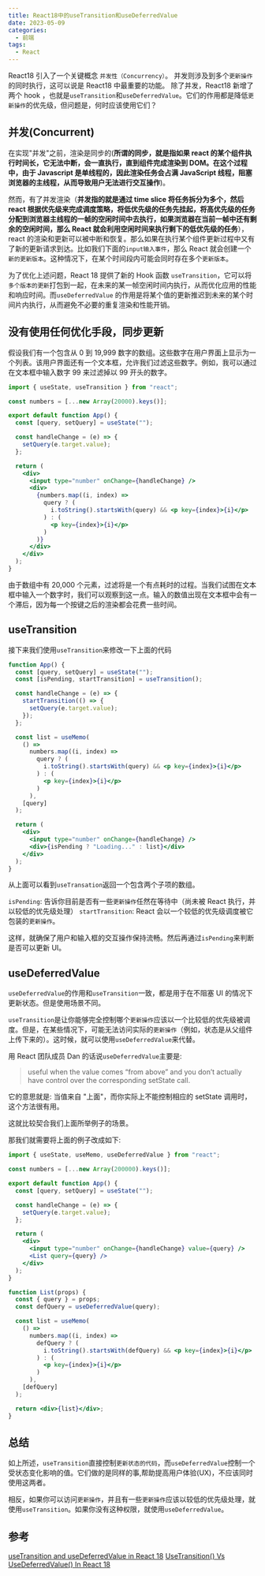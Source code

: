 ```yaml
---
title: React18中的useTransition和useDeferredValue
date: 2023-05-09
categories:
  - 前端
tags:
  - React
---
```


React18 引入了一个关键概念 `并发性（Concurrency）`。 并发则涉及到多个`更新操作`的同时执行，这可以说是 React18 中最重要的功能。
除了并发，React18 新增了两个 hook ，也就是`useTransition`和`useDeferredValue`。它们的作用都是降低`更新操作`的优先级，但问题是，何时应该使用它们？

## 并发(Concurrent)

在实现"并发"之前，渲染是同步的(**所谓的同步，就是指如果 react 的某个组件执行时间长，它无法中断，会一直执行，直到组件完成渲染到 DOM。在这个过程中，由于 Javascript 是单线程的，因此渲染任务会占满 JavaScript 线程，阻塞浏览器的主线程，从而导致用户无法进行交互操作**)。

然而，有了并发渲染（**并发指的就是通过 time slice 将任务拆分为多个，然后 react 根据优先级来完成调度策略，将低优先级的任务先挂起，将高优先级的任务分配到浏览器主线程的一帧的空闲时间中去执行，如果浏览器在当前一帧中还有剩余的空闲时间，那么 React 就会利用空闲时间来执行剩下的低优先级的任务**），react 的渲染和更新可以被中断和恢复。那么如果在执行某个组件更新过程中又有了新的更新请求到达。比如我们下面的`input输入事件`，那么 React 就会创建一个`新的更新版本`。这种情况下，在某个时间段内可能会同时存在多个`更新版本`。

为了优化上述问题，React 18 提供了新的 Hook 函数 `useTransition`，它可以将`多个版本的更新`打包到一起，在未来的某一帧空闲时间内执行，从而优化应用的性能和响应时间。而`useDeferredValue` 的作用是将某个值的更新推迟到未来的某个时间片内执行，从而避免不必要的重复渲染和性能开销。

## 没有使用任何优化手段，同步更新

假设我们有一个包含从 0 到 19,999 数字的数组。这些数字在用户界面上显示为一个列表。该用户界面还有一个文本框，允许我们过滤这些数字。例如，我可以通过在文本框中输入数字 99 来过滤掉以 99 开头的数字。

```jsx
import { useState, useTransition } from "react";

const numbers = [...new Array(20000).keys()];

export default function App() {
  const [query, setQuery] = useState("");

  const handleChange = (e) => {
    setQuery(e.target.value);
  };

  return (
    <div>
      <input type="number" onChange={handleChange} />
      <div>
        {numbers.map((i, index) =>
          query ? (
            i.toString().startsWith(query) && <p key={index}>{i}</p>
          ) : (
            <p key={index}>{i}</p>
          )
        )}
      </div>
    </div>
  );
}
```

由于数组中有 20,000 个元素，过滤将是一个有点耗时的过程。当我们试图在文本框中输入一个数字时，我们可以观察到这一点。输入的数值出现在文本框中会有一个滞后，因为每一个按键之后的渲染都会花费一些时间。

## useTransition

接下来我们使用`useTransition`来修改一下上面的代码

```jsx
function App() {
  const [query, setQuery] = useState("");
  const [isPending, startTransition] = useTransition();

  const handleChange = (e) => {
    startTransition(() => {
      setQuery(e.target.value);
    });
  };

  const list = useMemo(
    () =>
      numbers.map((i, index) =>
        query ? (
          i.toString().startsWith(query) && <p key={index}>{i}</p>
        ) : (
          <p key={index}>{i}</p>
        )
      ),
    [query]
  );

  return (
    <div>
      <input type="number" onChange={handleChange} />
      <div>{isPending ? "Loading..." : list}</div>
    </div>
  );
}
```

从上面可以看到`useTransation`返回一个包含两个子项的数组。

`isPending`: 告诉你目前是否有一些`更新操作`任然在等待中（尚未被 React 执行，并以较低的优先级处理）
`startTransition`: React 会以一个较低的优先级调度被它包装的`更新操作`。

这样，就确保了用户和输入框的交互操作保持流畅。然后再通过`isPending`来判断是否可以更新 UI。

## useDeferredValue

`useDeferredValue`的作用和`useTransition`一致，都是用于在不阻塞 UI 的情况下更新状态。但是使用场景不同。

`useTransition`是让你能够完全控制哪个`更新操作`应该以一个比较低的优先级被调度。但是，在某些情况下，可能无法访问实际的`更新操作`（例如，状态是从父组件上传下来的）。这时候，就可以使用`useDeferredValue`来代替。

用 React 团队成员 Dan 的话说`useDeferredValue`主要是:

> useful when the value comes “from above” and you don’t actually have control over the corresponding setState call.

它的意思就是: 当值来自 "上面"，而你实际上不能控制相应的 setState 调用时，这个方法很有用。

这就比较契合我们上面所举例子的场景。

那我们就需要将上面的例子改成如下:

```jsx
import { useState, useMemo, useDeferredValue } from "react";

const numbers = [...new Array(200000).keys()];

export default function App() {
  const [query, setQuery] = useState("");

  const handleChange = (e) => {
    setQuery(e.target.value);
  };

  return (
    <div>
      <input type="number" onChange={handleChange} value={query} />
      <List query={query} />
    </div>
  );
}

function List(props) {
  const { query } = props;
  const defQuery = useDeferredValue(query);

  const list = useMemo(
    () =>
      numbers.map((i, index) =>
        defQuery ? (
          i.toString().startsWith(defQuery) && <p key={index}>{i}</p>
        ) : (
          <p key={index}>{i}</p>
        )
      ),
    [defQuery]
  );

  return <div>{list}</div>;
}
```

## 总结

如上所述，`useTransition`直接控制`更新状态的代码`，而`useDeferredValue`控制一个受状态变化影响的值。它们做的是同样的事,帮助提高用户体验(UX)，不应该同时使用这两者。

相反，如果你可以访问`更新操作`，并且有一些`更新操作`应该以较低的优先级处理，就使用`useTransition`。如果你没有这种权限，就使用`useDeferredValue`。

## 参考

[useTransition and useDeferredValue in React 18](https://blog.bitsrc.io/usetransition-and-usedeferredvalue-in-react-18-5d8a09f8c3a7)
[UseTransition() Vs UseDeferredValue() In React 18](https://blog.openreplay.com/usetransition-vs-usedeferredvalue-in-react-18/)

